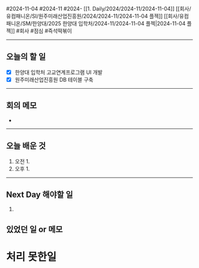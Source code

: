 #2024-11-04 #2024-11 #2024- [[1. Daily/2024/2024-11/2024-11-04]] [[회사/유컴패니온/SI/원주미래산업진흥원/2024/2024-11/2024-11-04 플젝]] [[회사/유컴패니온/SM/한양대/2025 한양대 입학처/2024-11/2024-11-04 플젝|2024-11-04 플젝]]
#회사 #점심 #즉석떡볶이

---
## 오늘의 할 일
- [x] 한양대 입학처 고교연계프로그램 UI 개발
- [x] 원주미래산업진흥원 DB 테이블 구축
---
## 회의 메모
- 
---
## 오늘 배운 것
1. 오전
    1. 
2. 오후
    1. 
---
## Next Day 해야할 일
1. 


## 있었던 일 or 메모


# 처리 못한일